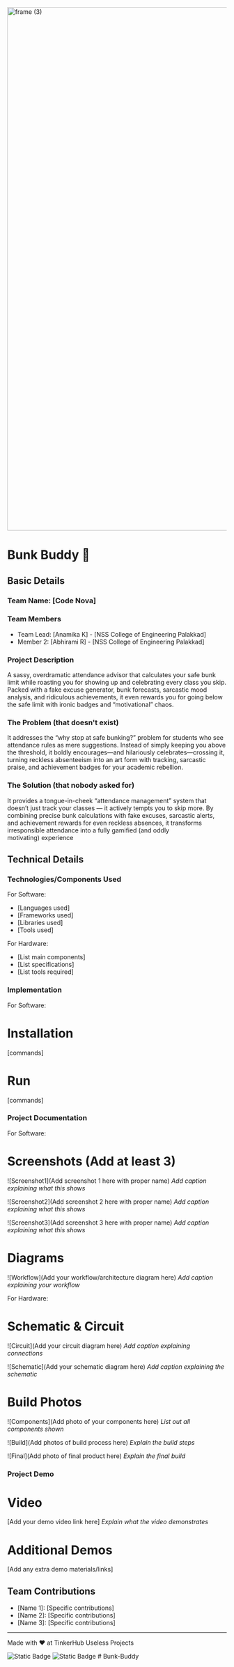 <img width="3188" height="1202" alt="frame (3)" src="https://github.com/user-attachments/assets/517ad8e9-ad22-457d-9538-a9e62d137cd7" />


# Bunk Buddy 🎯


## Basic Details
### Team Name: [Code Nova]


### Team Members
- Team Lead: [Anamika K] - [NSS College of Engineering Palakkad]
- Member 2: [Abhirami R] - [NSS College of Engineering Palakkad]

### Project Description
A sassy, overdramatic attendance advisor that calculates your safe bunk limit while roasting you for showing up and celebrating every class you skip. Packed with a fake excuse generator, bunk  forecasts, sarcastic mood analysis, and ridiculous achievements, it even rewards you for going below the safe limit with ironic badges and “motivational” chaos.


### The Problem (that doesn't exist)
It addresses the “why stop at safe bunking?” problem for students who see attendance rules as mere suggestions. Instead of simply keeping you above the threshold, it boldly encourages—and hilariously celebrates—crossing it, turning reckless absenteeism into an art form with tracking, sarcastic praise, and achievement badges for your academic rebellion.


### The Solution (that nobody asked for)
It provides a tongue-in-cheek “attendance management” system that doesn’t just track your classes — it actively tempts you to skip more. By combining precise bunk calculations with fake excuses, sarcastic alerts, and achievement rewards for even reckless absences, it transforms irresponsible attendance into a fully gamified (and oddly motivating) experience

## Technical Details
### Technologies/Components Used
For Software:
- [Languages used]
- [Frameworks used]
- [Libraries used]
- [Tools used]

For Hardware:
- [List main components]
- [List specifications]
- [List tools required]

### Implementation
For Software:
# Installation
[commands]

# Run
[commands]

### Project Documentation
For Software:

# Screenshots (Add at least 3)
![Screenshot1](Add screenshot 1 here with proper name)
*Add caption explaining what this shows*

![Screenshot2](Add screenshot 2 here with proper name)
*Add caption explaining what this shows*

![Screenshot3](Add screenshot 3 here with proper name)
*Add caption explaining what this shows*

# Diagrams
![Workflow](Add your workflow/architecture diagram here)
*Add caption explaining your workflow*

For Hardware:

# Schematic & Circuit
![Circuit](Add your circuit diagram here)
*Add caption explaining connections*

![Schematic](Add your schematic diagram here)
*Add caption explaining the schematic*

# Build Photos
![Components](Add photo of your components here)
*List out all components shown*

![Build](Add photos of build process here)
*Explain the build steps*

![Final](Add photo of final product here)
*Explain the final build*

### Project Demo
# Video
[Add your demo video link here]
*Explain what the video demonstrates*

# Additional Demos
[Add any extra demo materials/links]

## Team Contributions
- [Name 1]: [Specific contributions]
- [Name 2]: [Specific contributions]
- [Name 3]: [Specific contributions]

---
Made with ❤️ at TinkerHub Useless Projects 

![Static Badge](https://img.shields.io/badge/TinkerHub-24?color=%23000000&link=https%3A%2F%2Fwww.tinkerhub.org%2F)
![Static Badge](https://img.shields.io/badge/UselessProjects--25-25?link=https%3A%2F%2Fwww.tinkerhub.org%2Fevents%2FQ2Q1TQKX6Q%2FUseless%2520Projects)
#   B u n k - B u d d y  
 